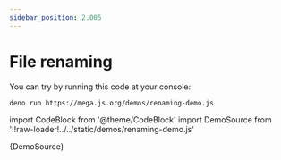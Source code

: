 ```yaml
---
sidebar_position: 2.005
---
```


# File renaming

You can try by running this code at your console:

```bash
deno run https://mega.js.org/demos/renaming-demo.js
```

import CodeBlock from '@theme/CodeBlock'
import DemoSource from '!!raw-loader!../../static/demos/renaming-demo.js'

<CodeBlock language="js">{DemoSource}</CodeBlock>

